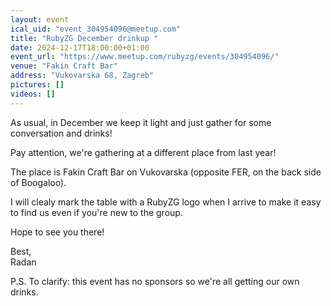 ```yaml
---
layout: event
ical_uid: "event_304954096@meetup.com"
title: "RubyZG December drinkup "
date: 2024-12-17T18:00:00+01:00
event_url: "https://www.meetup.com/rubyzg/events/304954096/"
venue: "Fakin Craft Bar"
address: "Vukovarska 68, Zagreb"
pictures: []
videos: []
---
```


As usual, in December we keep it light and just gather for some conversation and drinks!
  
Pay attention, we're gathering at a different place from last year!
  
The place is Fakin Craft Bar on Vukovarska (opposite FER, on the back side of Boogaloo).
  
I will clealy mark the table with a RubyZG logo when I arrive to make it easy to find us even if you're new to the group.
  
Hope to see you there!
  
Best,  
Radan
  
P.S. To clarify: this event has no sponsors so we're all getting our own drinks.